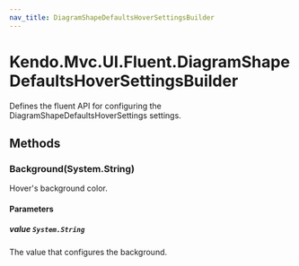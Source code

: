```yaml
---
nav_title: DiagramShapeDefaultsHoverSettingsBuilder
---
```


# Kendo.Mvc.UI.Fluent.DiagramShapeDefaultsHoverSettingsBuilder
Defines the fluent API for configuring the DiagramShapeDefaultsHoverSettings settings.




## Methods


### Background(System.String)
Hover's background color.


#### Parameters

##### value `System.String`
The value that configures the background.






